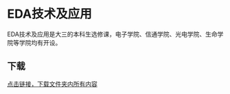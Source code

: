 # EDA技术及应用

EDA技术及应用是大三的本科生选修课，电子学院、信通学院、光电学院、生命学院等学院均有开设。

## 下载

[点击链接，下载文件夹内所有内容](https://xovee.github.io/gitzip/?https://github.com/Xovee/uestc-course/tree/master/课程目录/EDA技术及应用)

